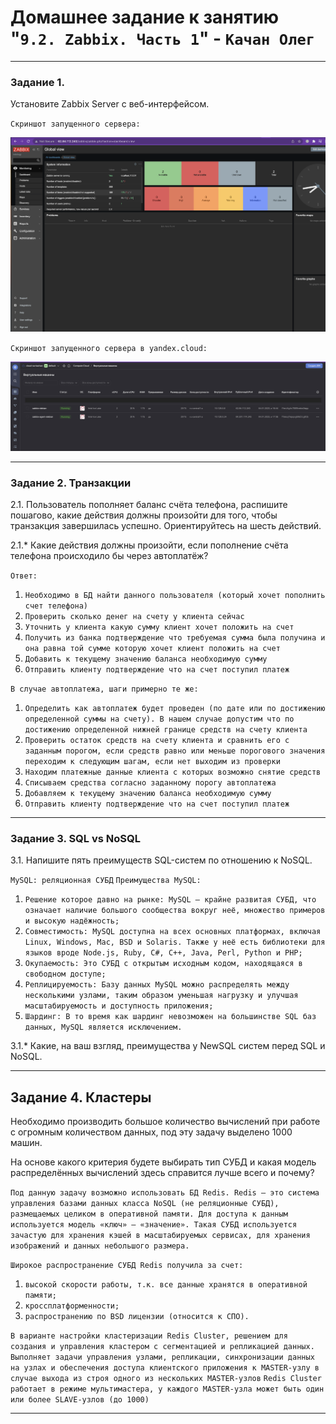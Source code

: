 # Домашнее задание к занятию "`9.2. Zabbix. Часть 1`" - `Качан Олег`

---

### Задание 1.

Установите Zabbix Server с веб-интерфейсом.

`Скриншот запущенного сервера:`

![alt text](https://github.com/otuzi/09-02-hw/blob/main/img/image1.png)

`Скриншот запущенного сервера в yandex.cloud:`

![alt text](https://github.com/otuzi/09-02-hw/blob/main/img/image2.png)

---

### Задание 2. Транзакции

2.1. Пользователь пополняет баланс счёта телефона, распишите пошагово, какие действия должны произойти для того, чтобы транзакция завершилась успешно. Ориентируйтесь на шесть действий.

2.1.* Какие действия должны произойти, если пополнение счёта телефона происходило бы через автоплатёж?

`Ответ:`

1. `Необходимо в БД найти данного пользователя (который хочет пополнить счет телефона)`
2. `Проверить сколько денег на счету у клиента сейчас`
3. `Уточнить у клиента какую сумму клиент хочет положить на счет`
4. `Получить из банка подтверждение что требуемая сумма была получина и она равна той сумме которую хочет клиент положить на счет`
5. `Добавить к текущему значению баланса необходимую сумму`
6. `Отправить клиенту подтверждение что на счет поступил платеж`

`В случае автоплатежа, шаги примерно те же:`

1. `Определить как автоплатеж будет проведен (по дате или по достижению определенной суммы на счету). В нашем случае допустим что по достижению определенной нижней границе средств на счету клиента`
2. `Проверить остаток средств на счету клиента и сравнить его с заданным порогом, если средств равно или меньше порогового значения переходим к следующим шагам, если нет выходим из проверки`
3. `Находим платежные данные клиента с которых возможно снятие средств`
4. `Списываем средства согласно заданному порогу автоплатежа`
5. `Добавляем к текущему значению баланса необходимую сумму`
6. `Отправить клиенту подтверждение что на счет поступил платеж`

---

### Задание 3. SQL vs NoSQL

3.1. Напишите пять преимуществ SQL-систем по отношению к NoSQL.

`MySQL: реляционная СУБД`
`Преимущества MySQL:`

1. `Решение которое давно на рынке: MySQL — крайне развитая СУБД, что означает наличие большого сообщества вокруг неё, множество примеров и высокую надёжность;`
2. `Совместимость: MySQL доступна на всех основных платформах, включая Linux, Windows, Mac, BSD и Solaris. Также у неё есть библиотеки для языков вроде Node.js, Ruby, C#, C++, Java, Perl, Python и PHP;`
3. `Окупаемость: Это СУБД с открытым исходным кодом, находящаяся в свободном доступе;`
4. `Реплицируемость: Базу данных MySQL можно распределять между несколькими узлами, таким образом уменьшая нагрузку и улучшая масштабируемость и доступность приложения;`
5. `Шардинг: В то время как шардинг невозможен на большинстве SQL баз данных, MySQL является исключением.`

3.1.* Какие, на ваш взгляд, преимущества у NewSQL систем перед SQL и NoSQL.

---
## Задание 4. Кластеры

Необходимо производить большое количество вычислений при работе с огромным количеством данных, под эту задачу выделено 1000 машин.

На основе какого критерия будете выбирать тип СУБД и какая модель распределённых вычислений здесь справится лучше всего и почему?

`Под данную задачу возможно использовать БД Redis. Redis – это система управления базами данных класса NoSQL (не реляционные СУБД), размещаемых целиком в оперативной памяти. Для доступа к данным используется модель «ключ» — «значение». Такая СУБД используется зачастую для хранения кэшей в масштабируемых сервисах, для хранения изображений и данных небольшого размера.`

`Широкое распространение СУБД Redis получила за счет:`

1. `высокой скорости работы, т.к. все данные хранятся в оперативной памяти;`
2. `кроссплатформенности;`
3. `распространению по BSD лицензии (относится к СПО).`

`В варианте настройки кластеризации Redis Cluster, решением для создания и управления кластером с сегментацией и репликацией данных. Выполняет задачи управления узлами, репликации, синхронизации данных на узлах и обеспечения доступа клиентского приложения к MASTER-узлу в случае выхода из строя одного из нескольких MASTER-узлов`
`Redis Cluster работает в режиме мультимастера, у каждого MASTER-узла может быть один или более SLAVE-узлов (до 1000)`

---